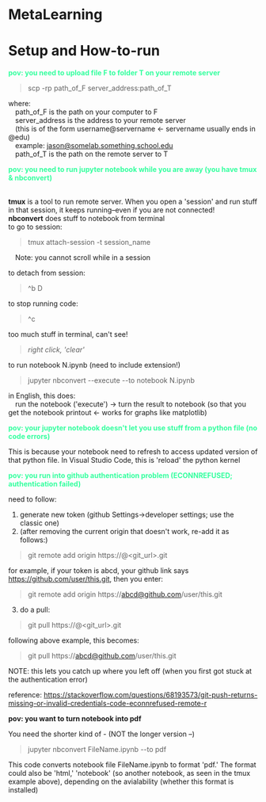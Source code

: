 # **MetaLearning**

# **Setup and How-to-run**
<span style="color:#33FF9E">

**pov: you need to upload file F to folder T on your remote server**

</span>

>scp -rp path_of_F server_address:path_of_T

where: 
<br>&emsp;path_of_F is the path on your computer to F
<br>&emsp;server_address is the address to your remote server
<br>&emsp;(this is of the form username@servername <- servername usually ends in @edu)
<br>&emsp;example: jason@somelab.something.school.edu
<br>&emsp;path_of_T is the path on the remote server to T

<span style="color:#33FF9E">

**pov: you need to run jupyter notebook while you are away (you have tmux & nbconvert)**

</span>

<br>**tmux** is a tool to run remote server. When you open a 'session' and run stuff in that session, it keeps running–even if you are not connected!
<br>**nbconvert** does stuff to notebook from terminal
<br>to go to session:
>tmux attach-session -t session_name

&emsp;Note: you cannot scroll while in a session

to detach from session:
>^b D

to stop running code:
>^c

too much stuff in terminal, can't see!
>*right click, 'clear'*

to run notebook N.ipynb (need to include extension!)
>jupyter nbconvert --execute --to notebook N.ipynb

in English, this does:
<br>&emsp;run the notebook ('execute') -> turn the result to notebook (so that you get the notebook printout <- works for graphs like matplotlib)

<span style="color:#33FF9E">

**pov: your jupyter notebook doesn't let you use stuff from a python file (no code errors)**

</span>

This is because your notebook need to refresh to access updated version of that python file. In Visual Studio Code, this is 'reload' the python kernel

<span style="color:#33FF9E">

**pov: you run into github authentication problem (ECONNREFUSED; authentication failed)**

</span>

need to follow: 
1. generate new token (github Settings->developer settings; use the classic one)
2. (after removing the current origin that doesn't work, re-add it as follows:)
>git remote add origin https://<token>@<git_url>.git

for example, if your token is abcd, your github link says https://github.com/user/this.git, then you enter:
>git remote add origin https://abcd@github.com/user/this.git
3. do a pull: 
>git pull https://<token>@<git_url>.git

following above example, this becomes:
>git pull https://abcd@github.com/user/this.git

NOTE: this lets you catch up where you left off (when you first got stuck at the authentication error)

reference: https://stackoverflow.com/questions/68193573/git-push-returns-missing-or-invalid-credentials-code-econnrefused-remote-r

**pov: you want to turn notebook into pdf**

You need the shorter kind of - (NOT the longer version –)
>jupyter nbconvert FileName.ipynb --to pdf

This code converts notebook file FileName.ipynb to format 'pdf.' The format could also be 'html,' 'notebook' (so another notebook, as seen in the tmux example above), depending on the avialability (whether this format is installed)